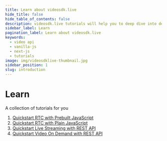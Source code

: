 ```yaml
---
title: Learn about videosdk.live
hide_title: false
hide_table_of_contents: false
description: videosdk.live tutorials will help you to deep dive into details of all the SDK and API. We tried to include example of all the possible programming langaguges.
sidebar_label: Learn
pagination_label: Learn about videosdk.live
keywords:
  - video api
  - vanilla-js
  - next-js
  - tutorials
image: img/videosdklive-thumbnail.jpg
sidebar_position: 1
slug: introduction
---
```


# Learn

A collection of tutorials for you

1. [Quickstart RTC with Prebuilt JavaScript](/docs/tutorials/realtime-communication/prebuilt-sdk/quickstart-prebuilt-js)
2. [Quickstart RTC with Plain JavaScript](/docs/tutorials/realtime-communication/js-sdk/quickstart-js)
3. [Quickstart Live Streaming with REST API](/docs/tutorials/realtime-communication/prebuilt-sdk/quickstart-prebuilt-js)
4. [Quickstart Video On Demand with REST API](/docs/tutorials/video-on-demand/api/quickstart-rest-api)
